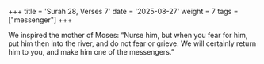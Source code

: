 +++
title = 'Surah 28, Verses 7'
date = '2025-08-27'
weight = 7
tags = ["messenger"]
+++

We inspired the mother of Moses: “Nurse him, but when you fear for him, put him then into the river, and do not fear or grieve. We will certainly return him to you, and make him one of the messengers.”